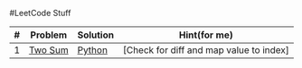 #LeetCode Stuff

| # | Problem | Solution | Hint(for me) |
|---| ------- | -------- | ------------ |
|1|[Two Sum](https://leetcode.com/problems/two-sum/) | [Python](./easy/TwoSum.py) | [Check for diff and map value to index] |
